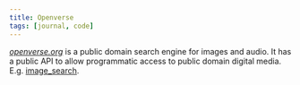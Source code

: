 ```yaml
---
title: Openverse
tags: [journal, code]
---
```

[<cite>openverse.org</cite>](https://openverse.org) is a public domain search engine for  images and audio. It has a public API to allow programmatic access to public domain digital media. E.g. [image_search](https://api.openverse.engineering/v1/#operation/image_search).